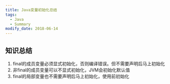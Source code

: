 ```yaml
---
title: Java变量初始化总结
tags: 
  - Java
  - Summary
modify_date: 2018-06-14
---
```


## 知识总结

<!--more-->

1. final的成员变量必须显式初始化，否则编译错误。但不需要声明后马上初始化
2. 非final的成员变量可以不显式初始化，JVM会初始化默认值
3. final的局部变量也不需要声明后马上初始化，使用前初始化